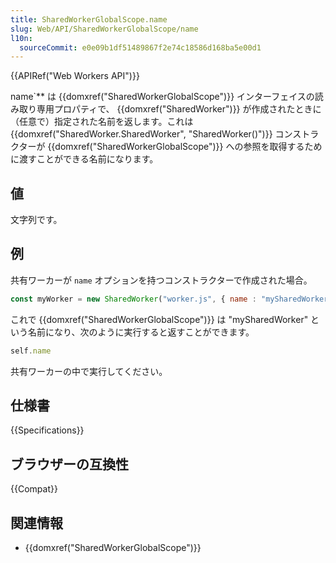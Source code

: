 ```yaml
---
title: SharedWorkerGlobalScope.name
slug: Web/API/SharedWorkerGlobalScope/name
l10n:
  sourceCommit: e0e09b1df51489867f2e74c18586d168ba5e00d1
---
```


{{APIRef("Web Workers API")}}

name`** は {{domxref("SharedWorkerGlobalScope")}} インターフェイスの読み取り専用プロパティで、 {{domxref("SharedWorker")}} が作成されたときに（任意で）指定された名前を返します。これは {{domxref("SharedWorker.SharedWorker", "SharedWorker()")}} コンストラクターが {{domxref("SharedWorkerGlobalScope")}} への参照を取得するために渡すことができる名前になります。

## 値

文字列です。

## 例

共有ワーカーが `name` オプションを持つコンストラクターで作成された場合。

```js
const myWorker = new SharedWorker("worker.js", { name : "mySharedWorker" });
```

これで {{domxref("SharedWorkerGlobalScope")}} は "mySharedWorker" という名前になり、次のように実行すると返すことができます。

```js
self.name
```

共有ワーカーの中で実行してください。

## 仕様書

{{Specifications}}

## ブラウザーの互換性

{{Compat}}

## 関連情報

- {{domxref("SharedWorkerGlobalScope")}}
